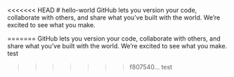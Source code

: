 <<<<<<< HEAD
﻿# hello-world
GitHub lets you version your code, collaborate with others, and share what you’ve built with the world. We’re excited to see what you make.

=======
GitHub lets you version your code, collaborate with others, and share what you’ve built with the world. We’re excited to see what you make.
test
>>>>>>> f807540... test
